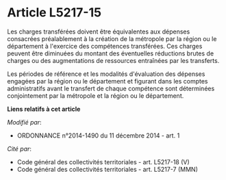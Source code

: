 # Article L5217-15

Les charges transférées doivent être équivalentes aux dépenses consacrées préalablement à la création de la métropole par la
région ou le département à l'exercice des compétences transférées. Ces charges peuvent être diminuées du montant des
éventuelles réductions brutes de charges ou des augmentations de ressources entraînées par les transferts. 

Les périodes de référence et les modalités d'évaluation des dépenses engagées par la région ou le département et figurant
dans les comptes administratifs avant le transfert de chaque compétence sont déterminées conjointement par la métropole et la
région ou le département.

**Liens relatifs à cet article**

_Modifié par_:

  - ORDONNANCE n°2014-1490 du 11 décembre 2014 - art. 1

_Cité par_:

  - Code général des collectivités territoriales - art. L5217-18 (V)
  - Code général des collectivités territoriales - art. L5217-7 (MMN)

